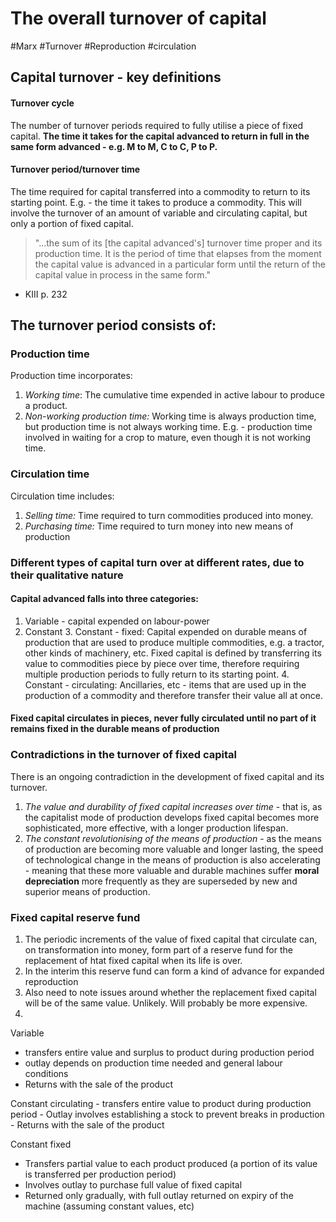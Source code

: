 # The overall turnover of capital
#Marx #Turnover #Reproduction #circulation


## Capital turnover - key definitions

#### Turnover cycle
The number of turnover periods required to fully utilise a piece of fixed capital. **The time it takes for the capital advanced to return in full in the same form advanced - e.g. M to M, C to C, P to P.**
#### Turnover period/turnover time
The time required for capital transferred into a commodity to return to its starting point. E.g. - the time it takes to produce a commodity. This will involve the turnover of an amount of variable and circulating capital, but only a portion of fixed capital.

> "...the sum of its [the capital advanced's] turnover time proper and its production time. It is the period of time that elapses from the moment the capital value is advanced in a particular form until the return of the capital value in process in the same form."
- KIII p. 232

## The turnover period consists of:

### Production time
Production time incorporates:
1. _Working time_: The cumulative time expended in active labour to produce a product.
2. _Non-working production time:_ Working time is always production time, but production time is not always working time. E.g. - production time involved in waiting for a crop to mature, even though it is not working time.

### Circulation time

Circulation time includes:
1. _Selling time:_ Time required to turn commodities produced into money.
2. _Purchasing time:_ Time required to turn money into new means of production

### Different types of capital turn over at different rates, due to their qualitative nature

#### Capital advanced falls into three categories:
1. Variable - capital expended on labour-power
2. Constant
    3. Constant - fixed: Capital expended on durable means of production that are used to produce multiple commodities, e.g. a tractor, other kinds of machinery, etc. Fixed capital is defined by transferring its value to commodities piece by piece over time, therefore requiring multiple production periods to fully return to its starting point.
    4. Constant - circulating: Ancillaries, etc - items that are used up in the production of a commodity and therefore transfer their value all at once.

#### Fixed capital circulates in pieces, never fully circulated until no part of it remains fixed in the durable means of production


### Contradictions in the turnover of fixed capital

There is an ongoing contradiction in the development of fixed capital and its turnover.
1. _The value and durability of fixed capital increases over time_ - that is, as the capitalist mode of production develops fixed capital becomes more sophisticated, more effective, with a longer production lifespan.
2. _The constant revolutionising of the means of production_ - as the means of production are becoming more valuable and longer lasting, the speed of technological change in the means of production is also accelerating - meaning that these more valuable and durable machines suffer **moral depreciation** more frequently as they are superseded by new and superior means of production.

### Fixed capital reserve fund

1. The periodic increments of the value of fixed capital that circulate can, on transformation into money, form part of a reserve fund for the replacement of htat fixed capital when its life is over.
2. In the interim this reserve fund can form a kind of advance for expanded reproduction
3. Also need to note issues around whether the replacement fixed capital will be of the same value. Unlikely. Will probably be more expensive.
4. 






Variable
- transfers entire value and surplus to product during production period
- outlay depends on production time needed and general labour conditions
- Returns with the sale of the product

Constant circulating
	- transfers entire value to product during production period
	- Outlay involves establishing a stock to prevent breaks in production
	- Returns with the sale of the product


Constant fixed
- Transfers partial value to each product produced (a portion of its value is transferred per production period)
- Involves outlay to purchase full value of fixed capital
- Returned only gradually, with full outlay returned on expiry of the machine (assuming constant values, etc)

